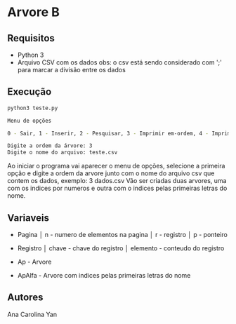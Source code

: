 # Arvore B

## Requisitos

- Python 3
- Arquivo CSV com os dados
obs: o csv está sendo considerado com ';' para marcar a divisão entre os dados

## Execução

```bash
python3 teste.py

Menu de opções

0 - Sair, 1 - Inserir, 2 - Pesquisar, 3 - Imprimir em-ordem, 4 - Imprimir valores menores que uma chave, 5 - Imprimir valores maiores que uma chave, 6 - Buscar por intervalo.

Digite a ordem da árvore: 3
Digite o nome do arquivo: teste.csv
```

Ao iniciar o programa vai aparecer o menu de opções, selecione a primeira opção e digite a ordem da arvore junto com o nome do arquivo csv que contem os dados, exemplo: 3 dados.csv
Vão ser criadas duas arvores, uma com os indices por numeros e outra com o indices pelas primeiras letras do nome.

## Variaveis

- Pagina
│ n - numero de elementos na pagina
│ r - registro
│ p - ponteiro

- Registro
│ chave - chave do registro
│ elemento - conteudo do registro

- Ap - Arvore
- ApAlfa - Arvore com indices pelas primeiras letras do nome

## Autores

Ana Carolina
Yan

